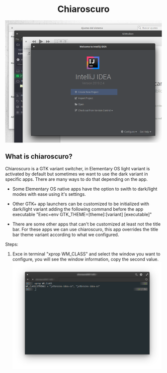 <h1 align="center">Chiaroscuro</h1>

![Chiaroscuro Screenshot](https://github.com/arkaitzsilva/chiaroscuro/blob/master/data/images/overlapping_windows.png)

## What is chiaroscuro?

Chiaroscuro is a GTK variant switcher, in Elementary OS light variant is activated by default but sometimes we want to use the dark variant in specific apps. There are many ways to do that depending on the app.

- Some Elementary OS native apps have the option to swith to dark/light modes with ease using it's settings.

- Other GTK+ app launchers can be customized to be initialized with dark/light variant adding the following command before the app executable "Exec=env GTK_THEME=[theme]:[variant] [executable]"

- There are some other apps that can't be customized at least not the title bar. For these apps we can use chiaroscuro, this app overrides the title bar theme variant according to what we configured.

Steps:

1) Exce in terminal "xprop WM_CLASS" and select the window you want to configure, you will see the window information, copy the second value.
![Settings Screenshot 1](https://github.com/arkaitzsilva/chiaroscuro/blob/master/data/images/step_1.png)
